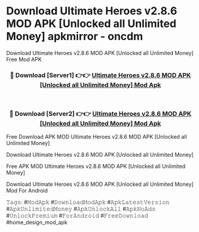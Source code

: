 # Download Ultimate Heroes v2.8.6 MOD APK [Unlocked all Unlimited Money] apkmirror - oncdm
Download Ultimate Heroes v2.8.6 MOD APK [Unlocked all Unlimited Money] Free Mod APK

<div align="center">
<h3>🔴 Download [Server1] 👉👉 <a href="https://apk-comot.site?title=Ultimate_Heroes_v2.8.6_MOD_APK_[Unlocked_all_Unlimited_Money]">Ultimate Heroes v2.8.6 MOD APK [Unlocked all Unlimited Money] Mod Apk</a></h3><br>

<h3>🔴 Download [Server2] 👉👉 <a href="https://apk-comot.site?title=Ultimate_Heroes_v2.8.6_MOD_APK_[Unlocked_all_Unlimited_Money]">Ultimate Heroes v2.8.6 MOD APK [Unlocked all Unlimited Money] Mod Apk</a></h3>
</div>


Free Download APK MOD Ultimate Heroes v2.8.6 MOD APK [Unlocked all Unlimited Money]

Download Ultimate Heroes v2.8.6 MOD APK [Unlocked all Unlimited Money] 

Free APK MOD Ultimate Heroes v2.8.6 MOD APK [Unlocked all Unlimited Money] 

Download Ultimate Heroes v2.8.6 MOD APK [Unlocked all Unlimited Money] Mod For Android

𝚃𝚊𝚐𝚜: #𝙼𝚘𝚍𝙰𝚙𝚔 #𝙳𝚘𝚠𝚗𝚕𝚘𝚊𝚍𝙼𝚘𝚍𝙰𝚙𝚔 #𝙰𝚙𝚔𝙻𝚊𝚝𝚎𝚜𝚝𝚅𝚎𝚛𝚜𝚒𝚘𝚗 #𝙰𝚙𝚔𝚄𝚗𝚕𝚒𝚖𝚒𝚝𝚎𝚍𝙼𝚘𝚗𝚎𝚢 #𝙰𝚙𝚔𝚄𝚗𝚕𝚘𝚌𝚔𝙰𝚕𝚕 #𝙰𝚙𝚔𝙽𝚘𝙰𝚍𝚜 #𝚄𝚗𝚕𝚘𝚌𝚔𝙿𝚛𝚎𝚖𝚒𝚞𝚖 #𝙵𝚘𝚛𝙰𝚗𝚍𝚛𝚘𝚒𝚍 #𝙵𝚛𝚎𝚎𝙳𝚘𝚠𝚗𝚕𝚘𝚊𝚍 #home_design_mod_apk